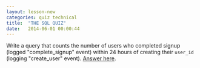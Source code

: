 ```yaml
---
layout: lesson-new
categories: quiz technical
title:  "THE SQL QUIZ"
date:   2014-06-01 00:00:44
---
```


Write a query that counts the number of users who completed signup (logged "complete_signup" event) within 24 hours of creating their `user_id` (logging "create_user" event). [Answer here](https://modeanalytics.com/tutorial/reports/721b6f479880).
